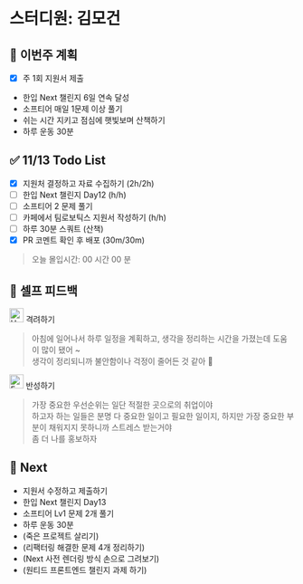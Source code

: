 # 스터디원: 김모건

## 🚀 이번주 계획

- [x] 주 1회 지원서 제출
- 한입 Next 챌린지 6일 연속 달성
- 소프티어 매일 1문제 이상 풀기
- 쉬는 시간 지키고 점심에 햇빛보며 산책하기
- 하루 운동 30분

## ✅ 11/13 Todo List

- [x] 지원처 결정하고 자료 수집하기 (2h/2h)
- [ ] 한입 Next 챌린지 Day12 (h/h)
- [ ] 소프티어 2 문제 풀기
- [ ] 카페에서 팀로보틱스 지원서 작성하기 (h/h)
- [ ] 하루 30분 스쿼트 (산책)
- [x] PR 코멘트 확인 후 배포 (30m/30m)

> 오늘 몰입시간: 00 시간 00 분

## 🎉 셀프 피드백

<img src="https://raw.githubusercontent.com/Tarikul-Islam-Anik/Animated-Fluent-Emojis/master/Emojis/Smilies/Hugging%20Face.png" alt="Hugging Face" width="25" height="25"> 격려하기</img>

> 아침에 일어나서 하루 일정을 계획하고, 생각을 정리하는 시간을 가졌는데 도움이 많이 됐어 ~ <br>
> 생각이 정리되니까 불안함이나 걱정이 줄어든 것 같아 🤗 <br>

<img src="https://raw.githubusercontent.com/Tarikul-Islam-Anik/Animated-Fluent-Emojis/master/Emojis/Smilies/Face%20with%20Monocle.png" alt="Face with Monocle" width="25" height="25"> 반성하기</img>

> 가장 중요한 우선순위는 일단 적절한 곳으로의 취업이야 <br>
> 하고자 하는 일들은 분명 다 중요한 일이고 필요한 일이지, 하지만 가장 중요한 부분이 채워지지 못하니까 스트레스 받는거야 <br>
> 좀 더 나를 홍보하자 <br>

## 🌱 Next

- 지원서 수정하고 제출하기
- 한입 Next 챌린지 Day13
- 소프티어 Lv1 문제 2개 풀기
- 하루 운동 30분
- (죽은 프로젝트 살리기)
- (리팩터링 해결한 문제 4개 정리하기)
- (Next 사전 렌더링 방식 손으로 그려보기)
- (원티드 프론트엔드 챌린지 과제 하기)
